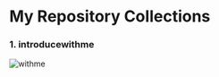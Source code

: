 # My Repository Collections
### 1. introducewithme
![![withme](https://i.postimg.cc/PqKgCJbd/allteam.png)](https://github.com/verdantjuly/codingwithme)




